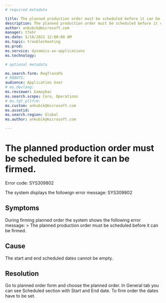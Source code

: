 ```yaml
---
# required metadata

title: The planned production order must be scheduled before it can be firmed.
description: The planned production order must be scheduled before it can be firmed.
author: ankubik@microsoft.com
manager: tfehr
ms.date: 5/18/2021 12:00:00 AM
ms.topic: troubleshooting
ms.prod: 
ms.service: dynamics-ax-applications
ms.technology: 

# optional metadata

ms.search.form: ReqTransPo
# ROBOTS: 
audience: Application User
# ms.devlang: 
ms.reviewer: kamaybac
ms.search.scope: Core, Operations
# ms.tgt_pltfrm: 
ms.custom: ankubik@microsoft.com
ms.assetid: 
ms.search.region: Global
ms.author: ankubik@microsoft.com

---
```


# The planned production order must be scheduled before it can be firmed.

Error code: SYS309802

The system displays the followign error message:
	SYS309802



## Symptoms
During firming planned order the system shows the following error message: > The planned production order must be scheduled before it can be firmed.

## Cause
The start and end scheduled dates cannot be empty.

## Resolution
Go to planned order form and choose the planned order. In General tab you can see Scheduled section with Start and End date. To firm order the dates have to be set.



